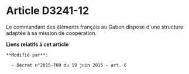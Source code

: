 # Article D3241-12

Le commandant des éléments français au Gabon dispose d'une structure adaptée à sa mission de coopération.

**Liens relatifs à cet article**

	**Modifié par**:

	  - Décret n°2015-700 du 19 juin 2015 - art. 6
